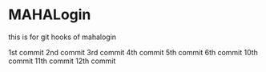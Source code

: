 # MAHALogin
this is for git hooks  of mahalogin

1st commit
2nd commit
3rd commit
4th commit
5th commit
6th commit
10th commit
11th commit
12th commit
